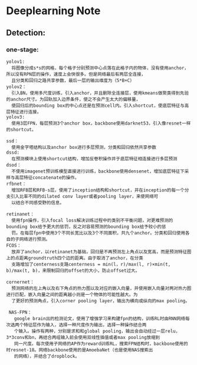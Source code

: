 # Deeplearning Note
## Detection:
  ### one-stage:
    yolov1:
      将图像分成s*s的网格，每个格子分别预测中心点落在此格子内的物体，没有使用anchor，所以没有RPN层的操作，速度上会快很多。但是网络最后有两层全连接，
      且分类和回归之路共享参数，最后一层的输出维度为（5*B+C）
    yolov2：
      引入BN，使用多尺度训练，引入anchor，并且删除全连接层，使用kmeans做聚类得到先验的anchor尺寸。为回轨加入边界条件，使之不会产生太大的偏移量，
      使回归后的bounding box的中心点还是在预测cell内。引入shortcut，使底层特征与高层特征进行连接。
    yolov3:
      使用3层FPN，每层预测3个anchor box，backbone使用darknet53，引入像resnet一样的shortcut。
    
    ssd：
      使用金字塔结构以及anchor box进行多层预测，分类和回归依然共享参数
    dssd:
      在预测模块上使用shortcut结构，增加反卷积操作并于底层特征相连接进行多层预测
    dsod：
      不使用imagenet预训练模型直接进行训练，backbone使用densenet，增加底层特征下采样与高层特征concatenate的操作。
    rfbnet：
      增加RFB层和RFB-s层，使用了inception结构和shortcut，并在inception的每一个分支引入比率不同的dilated conv layer或者pooling layer，来使网络可
      以结合不同感受野的信息。
    
    retinanet：
      使用fpn操作，引入focal loss解决训练过程中的类别不平衡问题，对更难预测的bounding box给予更大的惩罚，反之对容易预测的bounding box给予较小的惩
      罚。在每层fpn中使用3个不同长宽比以及3个不同面积，共九个anchor。分类和回归使用各自的子网络进行预测。
    FCOS：
      放弃了anchor，以retinanet为基础，回归是不再预测左上角点以及宽高，而是预测特征图上的点距离groundtruth四个边的距离。由于取消了anchor，在分类
      支路增加了centerness支路centerness = min(l，r)/max(l, r)×min(t, b)/max(t, b)，来限制回归的offset的大小，防止offset过大。
     
    cornernet：
      预测网络的左上角以及右下角点的热力图以及对应的嵌入向量，并使用嵌入向量对两对热力图进行匹配，嵌入向量之间的距离越小则是一个物体的可能性越大。为
      了更好的预测角点，引入corner pooling layer，输出为横向或纵向的max pooling。
      
     NAS-FPN：
       google brain出的检测论文，使用了增强学习来构建fpn的结构，训练RL时由RNN网络每次选两个特征层作为输入，选择一种尺度作为输出，选择一种操作结合两
       个输入。操作有两种，分别是求和和global pooling，输出会自动经过一层relu，3*3conv和bn，再结合两组输入前会使用双线性插值或者max pooling放缩到
       同一尺度。每次使用子网络的AP作为reward训练RL，搜索FPN结构时，backbone使用的时resnet-18。网络backbone使用的是AmoebaNet（也是使用NAS搜索出
       的网络），并结合了dropblock。
      
